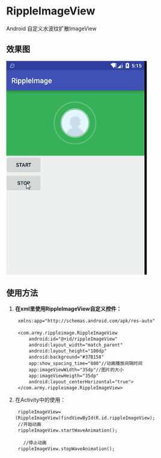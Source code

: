 # RippleImageView
Android 自定义水波纹扩散ImageView

## 效果图
<img src="screenshot/2.gif"/>

## 使用方法
1. **在xml里使用RippleImageView自定义控件：**
    
		xmlns:app="http://schemas.android.com/apk/res-auto"

		<com.army.rippleimage.RippleImageView
       		android:id="@+id/rippleImageView"
      		android:layout_width="match_parent"
       		android:layout_height="180dp"
       		android:background="#37B158"
       		app:show_spacing_time="800"//动画播放间隔时间
       		app:imageViewWidth="35dp"//图片的大小
       		app:imageViewHeigth="35dp"
       		android:layout_centerHorizontal="true">
    	</com.army.rippleimage.RippleImageView>


2. 在Activity中的使用：

     	rippleImageView=(RippleImageView)findViewById(R.id.rippleImageView);
     	//开始动画
     	rippleImageView.startWaveAnimation();

	 	  //停止动画
     	rippleImageView.stopWaveAnimation();



